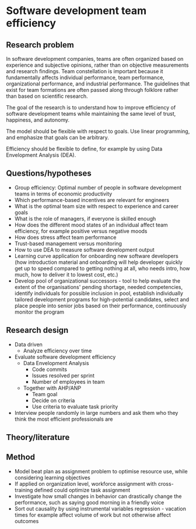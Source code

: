 # Software development team efficiency

## Research problem

In software development companies, teams are often organized based on experience and subjective opinions, rather than on objective measurements and research findings. Team constellation is important because it fundamentally affects individual performance, team performance, organizational performance, and industrial performance. The guidelines that exist for team formations are often passed along through folklore rather than based on scientific research.

The goal of the research is to understand how to improve efficiency of software development teams while maintaining the same level of trust, happiness, and autonomy.

The model should be flexible with respect to goals. Use linear programming, and emphasize that goals can be arbitrary.

Efficiency should be flexible to define, for example by using Data Envelopment Analysis (DEA).

## Questions/hypotheses

* Group efficiency: Optimal number of people in software development teams in terms of economic productivity
* Which performance-based incentives are relevant for engineers
* What is the optimal team size with respect to experience and career goals
* What is the role of managers, if everyone is skilled enough
* How does the different mood states of an individual affect team efficiency, for example positive versus negative moods
* How does stress affect team performance
* Trust-based management versus monitoring
* How to use DEA to measure software development output
* Learning curve application for onboarding new software developers (how introduction material and onboarding will help developer quickly get up to speed compared to getting nothing at all, who needs intro, how much, how to deliver it to lowest cost, etc.)
* Develop pool of organizational successors - tool to help evaluate the extent of the organisations' pending shortage, needed competencies, identify individuals for possible inclusion in pool, establish individually tailored development programs for high-potential candidates, select and place people into senior jobs based on their performance, continuously monitor the program

## Research design

* Data driven
    * Analyze efficiency over time
* Evaluate software development efficiency
    * Data Envelopment Analysis
        * Code commits
        * Issues resolved per sprint
        * Number of employees in team
    * Together with AHP/ANP
        * Team goal
        * Decide on criteria
        * Use criteria to evaluate task priority
* Interview people randomly in large numbers and ask them who they think the most efficient professionals are

## Theory/literature

## Method

* Model beat plan as assignment problem to optimise resource use, while considering learning objectives
* If applied on organization level, workforce assignment with cross-training defined could optimize task assignment
* Investigate how small changes in behavior can drastically change the performance, such as saying good morning in a friendly voice
* Sort out causality by using instrumental variables regression - vacation times for example affect volume of work but not otherwise affect outcomes
